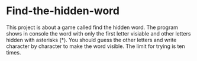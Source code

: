 # Find-the-hidden-word
This project is about a game called find the hidden word. The program shows in console the  word with only the first letter visiable and other letters hidden with asterisks (*).  You should guess the other letters and write character by character to make the word visible. The limit for trying is ten times.
